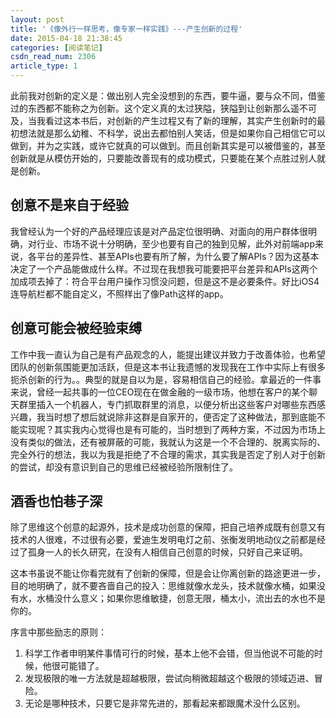 ```yaml
---
layout: post
title: '《像外行一样思考，像专家一样实践》---产生创新的过程'
date: 2015-04-18 21:38:45
categories: [阅读笔记]
csdn_read_num: 2306
article_type: 1
---
```



﻿此前我对创新的定义是：做出别人完全没想到的东西，要牛逼，要与众不同，借鉴过的东西都不能称之为创新。这个定义真的太过狭隘，狭隘到让创新那么遥不可及，当我看过这本书后，对创新的产生过程又有了新的理解，其实产生创新时的最初想法就是那么幼稚、不科学，说出去都怕别人笑话，但是如果你自己相信它可以做到，并为之实践，或许它就真的可以做到。而且创新其实是可以被借鉴的，甚至创新就是从模仿开始的，只要能改善现有的成功模式，只要能在某个点胜过别人就是创新。

## 创意不是来自于经验
我曾经认为一个好的产品经理应该是对产品定位很明确、对面向的用户群体很明确，对行业、市场不说十分明确，至少也要有自己的独到见解，此外对前端app来说，各平台的差异性、甚至APIs也要有所了解，为什么要了解APIs？因为这基本决定了一个产品能做成什么样。不过现在我想我可能要把平台差异和APIs这两个加成项去掉了：符合平台用户操作习惯没问题，但是这不是必要条件。好比iOS4连导航栏都不能自定义，不照样出了像Path这样的app。

## 创意可能会被经验束缚
工作中我一直认为自己是有产品观念的人，能提出建议并致力于改善体验，也希望团队的创新氛围能更加活跃，但是这本书让我遗憾的发现我在工作中实际上有很多扼杀创新的行为。。典型的就是自以为是，容易相信自己的经验。拿最近的一件事来说，曾经一起共事的一位CEO现在在做金融的一级市场，他想在客户的某个聊天群里插入一个机器人，专门抓取群里的消息，以便分析出这些客户对哪些东西感兴趣，我当时想了想后就说除非这群是自家开的，便否定了这种做法，那到底能不能实现呢？其实我内心觉得也是有可能的，当时想到了两种方案，不过因为市场上没有类似的做法，还有被屏蔽的可能，我就认为这是一个不合理的、脱离实际的、完全外行的想法，我以为我是拒绝了不合理的需求，其实我是否定了别人对于创新的尝试，却没有意识到自己的思维已经被经验所限制住了。

## 酒香也怕巷子深
除了思维这个创意的起源外，技术是成功创意的保障，把自己培养成既有创意又有技术的人很难，不过很有必要，爱迪生发明电灯之前、张衡发明地动仪之前都是经过了孤身一人的长久研究，在没有人相信自己创意的时候，只好自己来证明。

这本书虽说不能让你看完就有了创新的保障，但是会让你离创新的路途更进一步，目的地明确了，就不要吝啬自己的投入：思维就像水龙头，技术就像水桶，如果没有水，水桶没什么意义；如果你思维敏捷，创意无限，桶太小，流出去的水也不是你的。

序言中那些励志的原则： 
1. 科学工作者申明某件事情可行的时候，基本上他不会错，但当他说不可能的时候，他很可能错了。 
2. 发现极限的唯一方法就是超越极限，尝试向稍微超越这个极限的领域迈进、冒险。 
3. 无论是哪种技术，只要它是非常先进的，那看起来都跟魔术没什么区别。
